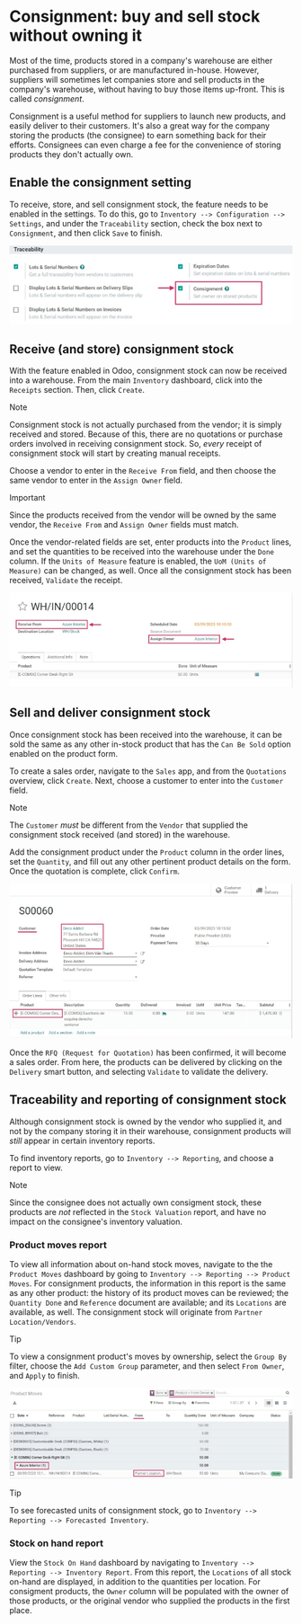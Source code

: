 # Consignment: buy and sell stock without owning it

Most of the time, products stored in a company's warehouse are either
purchased from suppliers, or are manufactured in-house. However,
suppliers will sometimes let companies store and sell products in the
company's warehouse, without having to buy those items up-front. This is
called *consignment*.

Consignment is a useful method for suppliers to launch new products, and
easily deliver to their customers. It's also a great way for the company
storing the products (the consignee) to earn something back for their
efforts. Consignees can even charge a fee for the convenience of storing
products they don't actually own.

## Enable the consignment setting

To receive, store, and sell consignment stock, the feature needs to be
enabled in the settings. To do this, go to
`Inventory --> Configuration --> Settings`, and under the `Traceability`
section, check the box next to `Consignment`, and then click `Save` to
finish.

<img src="owned_stock/owned-stock-enable-consignment.png"
class="align-center"
alt="Enabled Consignment setting in Inventory configuration." />

## Receive (and store) consignment stock

With the feature enabled in Odoo, consignment stock can now be received
into a warehouse. From the main `Inventory` dashboard, click into the
`Receipts` section. Then, click `Create`.

> [!NOTE]
> Consignment stock is not actually purchased from the vendor; it is
> simply received and stored. Because of this, there are no quotations
> or purchase orders involved in receiving consignment stock. So,
> *every* receipt of consignment stock will start by creating manual
> receipts.

Choose a vendor to enter in the `Receive From` field, and then choose
the same vendor to enter in the `Assign Owner` field.

> [!IMPORTANT]
> Since the products received from the vendor will be owned by the same
> vendor, the `Receive From` and `Assign Owner` fields must match.

Once the vendor-related fields are set, enter products into the
`Product` lines, and set the quantities to be received into the
warehouse under the `Done` column. If the `Units of Measure` feature is
enabled, the `UoM (Units of Measure)` can be changed, as well. Once all
the consignment stock has been received, `Validate` the receipt.

<img src="owned_stock/owned-stock-receipt-fields.png"
class="align-center"
alt="Matching vendor fields in consignment Receipt creation." />

## Sell and deliver consignment stock

Once consignment stock has been received into the warehouse, it can be
sold the same as any other in-stock product that has the `Can Be Sold`
option enabled on the product form.

To create a sales order, navigate to the `Sales` app, and from the
`Quotations` overview, click `Create`. Next, choose a customer to enter
into the `Customer` field.

> [!NOTE]
> The `Customer` *must* be different from the `Vendor` that supplied the
> consignment stock received (and stored) in the warehouse.

Add the consignment product under the `Product` column in the order
lines, set the `Quantity`, and fill out any other pertinent product
details on the form. Once the quotation is complete, click `Confirm`.

<img src="owned_stock/owned-stock-sales-order.png" class="align-center"
alt="Sales order of consignment stock." />

Once the `RFQ (Request for Quotation)` has been confirmed, it will
become a sales order. From here, the products can be delivered by
clicking on the `Delivery` smart button, and selecting `Validate` to
validate the delivery.

## Traceability and reporting of consignment stock

Although consignment stock is owned by the vendor who supplied it, and
not by the company storing it in their warehouse, consignment products
will *still* appear in certain inventory reports.

To find inventory reports, go to `Inventory --> Reporting`, and choose a
report to view.

> [!NOTE]
> Since the consignee does not actually own consigment stock, these
> products are *not* reflected in the `Stock Valuation` report, and have
> no impact on the consignee's inventory valuation.

### Product moves report

To view all information about on-hand stock moves, navigate to the the
`Product Moves` dashboard by going to
`Inventory --> Reporting --> Product Moves`. For consignment products,
the information in this report is the same as any other product: the
history of its product moves can be reviewed; the `Quantity Done` and
`Reference` document are available; and its `Locations` are available,
as well. The consignment stock will originate from
`Partner Location/Vendors`.

> [!TIP]
> To view a consignment product's moves by ownership, select the
> `Group By` filter, choose the `Add Custom Group` parameter, and then
> select `From Owner`, and `Apply` to finish.

<img src="owned_stock/owned-stock-moves-history.png"
class="align-center" alt="Consignment stock moves history." />

> [!TIP]
> To see forecasted units of consignment stock, go to
> `Inventory --> Reporting -->
> Forecasted Inventory`.

### Stock on hand report

View the `Stock On Hand` dashboard by navigating to `Inventory -->
Reporting --> Inventory Report`. From this report, the `Locations` of
all stock on-hand are displayed, in addition to the quantities per
location. For consigment products, the `Owner` column will be populated
with the owner of those products, or the original vendor who supplied
the products in the first place.
